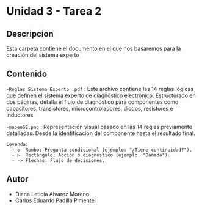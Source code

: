 # Unidad 3 - Tarea 2 

## Descripcion

Esta carpeta contiene el documento en el que nos basaremos para la creación del sistema experto 

## Contenido 

-`Reglas_Sistema_Experto_.pdf` : Este archivo contiene las 14 reglas lógicas que definen el sistema experto de diagnóstico electrónico. Estructurado en dos páginas, detalla el flujo de diagnóstico para componentes como capacitores, transistores, microcontroladores, diodos, resistores e inductores.

-`mapeoSE.png` : Representación visual basado en las 14 reglas previamente detalladas. Desde la identificación del componente hasta el resultado final. 

    Leyenda:
      - ◇  Rombo: Pregunta condicional (ejemplo: "¿Tiene continuidad?").  
      - ▷  Rectángulo: Acción o diagnóstico (ejemplo: "Dañado").  
      - -> Flechas: Flujo de decisiones.  

## Autor 

- Diana Leticia Alvarez Moreno 
- Carlos Eduardo Padilla Pimentel  
